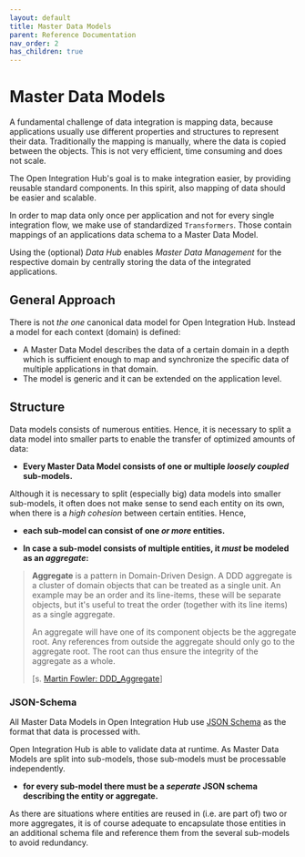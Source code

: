 ```yaml
---
layout: default
title: Master Data Models
parent: Reference Documentation
nav_order: 2
has_children: true
---
```


# Master Data Models

A fundamental challenge of data integration is mapping data, because applications usually use different properties and structures to represent their data.
Traditionally the mapping is manually, where the data is copied between the objects. This is not very efficient, time consuming and does not scale.

The Open Integration Hub's goal is to make integration easier, by providing reusable standard components. In this spirit, also mapping of data should be easier and scalable.

In order to map data only once per application and not for every single integration flow, we make use of standardized `Transformers`. Those contain mappings of an applications data schema to a Master Data Model.

Using the (optional) _Data Hub_ enables _Master Data Management_ for the respective domain by centrally storing the data of the integrated applications.

## General Approach

There is not _the one_ canonical data model for Open Integration Hub. Instead a model for each context (domain) is defined:

- A Master Data Model describes the data of a certain domain in a depth which is sufficient enough to map and synchronize the specific data of multiple applications in that domain.
- The model is generic and it can be extended on the application level.

## Structure

Data models consists of numerous entities. Hence, it is necessary to split a data model into smaller parts to enable the transfer of optimized amounts of data:

- **Every Master Data Model consists of one or multiple _loosely coupled_ sub-models.**

Although it is necessary to split (especially big) data models into smaller sub-models, it often does not make sense to send each entity on its own, when there is a _high cohesion_ between certain entities. Hence,

- **each sub-model can consist of one _or more_ entities.**

- **In case a sub-model consists of multiple entities, it _must_ be modeled as an _aggregate_:**

> **Aggregate** is a pattern in Domain-Driven Design. A DDD aggregate is a cluster of domain objects that can be treated as a single unit. An example may be an order and its line-items, these will be separate objects, but it's useful to treat the order (together with its line items) as a single aggregate.
>
> An aggregate will have one of its component objects be the aggregate root. Any references from outside the aggregate should only go to the aggregate root. The root can thus ensure the integrity of the aggregate as a whole.
>
> [s. [Martin Fowler: DDD_Aggregate](https://martinfowler.com/bliki/DDD_Aggregate.html)]

### JSON-Schema

All Master Data Models in Open Integration Hub use [JSON Schema](http://json-schema.org) as the format that data is processed with.

Open Integration Hub is able to validate data at runtime. As Master Data Models are split into sub-models, those sub-models must be processable independently.

- **for every sub-model there must be a _seperate_ JSON schema describing the entity or aggregate.**

As there are situations where entities are reused in (i.e. are part of) two or more aggregates, it is of course adequate to encapsulate those entities in an additional schema file and reference them from the several sub-models to avoid redundancy.

<!--
## Usage within Open Integration Hub
### Metadata Repository
### Data Hub
### ID Linking
### Integration Layer Service
### Conflict Management
-->
